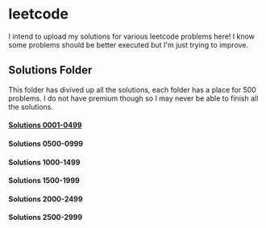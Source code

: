 # leetcode
I intend to upload my solutions for various leetcode problems here! I know some problems should be better executed but I'm just trying to improve. 

## Solutions Folder
This folder has divived up all the solutions, each folder has a place for 500 problems. I do not have premium though so I may never be able to finish all the solutions. 

#### [Solutions 0001-0499](solutions/0001-0499)
#### Solutions 0500-0999 
#### Solutions 1000-1499
#### Solutions 1500-1999
#### Solutions 2000-2499
#### Solutions 2500-2999

